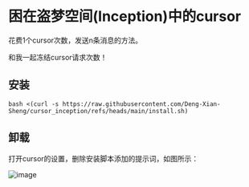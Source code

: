 # 困在盗梦空间(Inception)中的cursor

花费1个cursor次数，发送n条消息的方法。

和我一起冻结cursor请求次数！

## 安装

```
bash <(curl -s https://raw.githubusercontent.com/Deng-Xian-Sheng/cursor_inception/refs/heads/main/install.sh)
```

## 卸载

打开cursor的设置，删除安装脚本添加的提示词，如图所示：

![image](https://github.com/user-attachments/assets/7a7784f3-9343-4ba2-ad34-99493ab41dbe)

